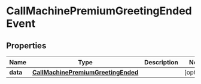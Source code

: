 # CallMachinePremiumGreetingEndedEvent

## Properties
Name | Type | Description | Notes
------------ | ------------- | ------------- | -------------
**data** | [**CallMachinePremiumGreetingEnded**](CallMachinePremiumGreetingEnded.md) |  |  [optional]
